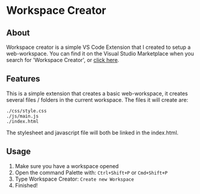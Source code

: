 # Workspace Creator
## About
Workspace creator is a simple VS Code Extension that I created to setup a web-workspace.
You can find it on the Visual Studio Marketplace when you search for 'Workspace Creator', or [click here](https://marketplace.visualstudio.com/items?itemName=BorisNL.workspace-creator).

## Features
This is a simple extension that creates a basic web-workspace, it creates several files / folders in the current workspace. The files it will create are:

```
./css/style.css
./js/main.js
./index.html
```

The stylesheet and javascript file will both be linked in the index.html.

## Usage
1. Make sure you have a workspace opened
2. Open the command Palette with: `Ctrl+Shift+P` or `Cmd+Shift+P`
3. Type Workspace Creator: `Create new Workspace`
4. Finished!
